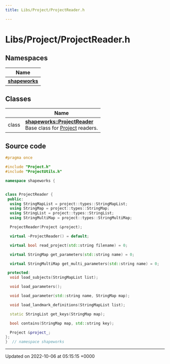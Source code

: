 ```yaml
---
title: Libs/Project/ProjectReader.h

---
```


# Libs/Project/ProjectReader.h



## Namespaces

| Name           |
| -------------- |
| **[shapeworks](../Namespaces/namespaceshapeworks.md)**  |

## Classes

|                | Name           |
| -------------- | -------------- |
| class | **[shapeworks::ProjectReader](../Classes/classshapeworks_1_1ProjectReader.md)** <br>Base class for [Project](../Classes/classshapeworks_1_1Project.md) readers.  |




## Source code

```cpp
#pragma once

#include "Project.h"
#include "ProjectUtils.h"

namespace shapeworks {


class ProjectReader {
 public:
  using StringMapList = project::types::StringMapList;
  using StringMap = project::types::StringMap;
  using StringList = project::types::StringList;
  using StringMultiMap = project::types::StringMultiMap;

  ProjectReader(Project &project);

  virtual ~ProjectReader() = default;

  virtual bool read_project(std::string filename) = 0;

  virtual StringMap get_parameters(std::string name) = 0;

  virtual StringMultiMap get_multi_parameters(std::string name) = 0;

 protected:
  void load_subjects(StringMapList list);

  void load_parameters();

  void load_parameter(std::string name, StringMap map);

  void load_landmark_definitions(StringMapList list);

  static StringList get_keys(StringMap map);

  bool contains(StringMap map, std::string key);

  Project &project_;
};
}  // namespace shapeworks
```


-------------------------------

Updated on 2022-10-06 at 05:15:15 +0000
